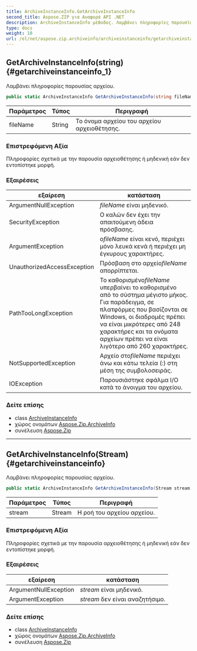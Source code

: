 ```yaml
---
title: ArchiveInstanceInfo.GetArchiveInstanceInfo
second_title: Aspose.ZIP για Αναφορά API .NET
description: ArchiveInstanceInfo μέθοδος. Λαμβάνει πληροφορίες παρουσίας αρχείου.
type: docs
weight: 10
url: /el/net/aspose.zip.archiveinfo/archiveinstanceinfo/getarchiveinstanceinfo/
---
```

## GetArchiveInstanceInfo(string) {#getarchiveinstanceinfo_1}

Λαμβάνει πληροφορίες παρουσίας αρχείου.

```csharp
public static ArchiveInstanceInfo GetArchiveInstanceInfo(string fileName)
```

| Παράμετρος | Τύπος | Περιγραφή |
| --- | --- | --- |
| fileName | String | Το όνομα αρχείου του αρχείου αρχειοθέτησης. |

### Επιστρεφόμενη Αξία

Πληροφορίες σχετικά με την παρουσία αρχειοθέτησης ή μηδενική εάν δεν εντοπίστηκε μορφή.

### Εξαιρέσεις

| εξαίρεση | κατάσταση |
| --- | --- |
| ArgumentNullException | *fileName* είναι μηδενικό. |
| SecurityException | Ο καλών δεν έχει την απαιτούμενη άδεια πρόσβασης. |
| ArgumentException | ο*fileName* είναι κενό, περιέχει μόνο λευκά κενά ή περιέχει μη έγκυρους χαρακτήρες. |
| UnauthorizedAccessException | Πρόσβαση στο αρχείο*fileName* απορρίπτεται. |
| PathTooLongException | Το καθορισμένο*fileName* υπερβαίνει το καθορισμένο από το σύστημα μέγιστο μήκος. Για παράδειγμα, σε πλατφόρμες που βασίζονται σε Windows, οι διαδρομές πρέπει να είναι μικρότερες από 248 χαρακτήρες και τα ονόματα αρχείων πρέπει να είναι λιγότερο από 260 χαρακτήρες. |
| NotSupportedException | Αρχείο στο*fileName* περιέχει άνω και κάτω τελεία (:) στη μέση της συμβολοσειράς. |
| IOException | Παρουσιάστηκε σφάλμα I/O κατά το άνοιγμα του αρχείου. |

### Δείτε επίσης

* class [ArchiveInstanceInfo](../)
* χώρος ονομάτων [Aspose.Zip.ArchiveInfo](../../archiveinstanceinfo/)
* συνέλευση [Aspose.Zip](../../../)

---

## GetArchiveInstanceInfo(Stream) {#getarchiveinstanceinfo}

Λαμβάνει πληροφορίες παρουσίας αρχείου.

```csharp
public static ArchiveInstanceInfo GetArchiveInstanceInfo(Stream stream)
```

| Παράμετρος | Τύπος | Περιγραφή |
| --- | --- | --- |
| stream | Stream | Η ροή του αρχείου αρχείου. |

### Επιστρεφόμενη Αξία

Πληροφορίες σχετικά με την παρουσία αρχειοθέτησης ή μηδενική εάν δεν εντοπίστηκε μορφή.

### Εξαιρέσεις

| εξαίρεση | κατάσταση |
| --- | --- |
| ArgumentNullException | *stream* είναι μηδενικό. |
| ArgumentException | *stream* δεν είναι αναζητήσιμο. |

### Δείτε επίσης

* class [ArchiveInstanceInfo](../)
* χώρος ονομάτων [Aspose.Zip.ArchiveInfo](../../archiveinstanceinfo/)
* συνέλευση [Aspose.Zip](../../../)


